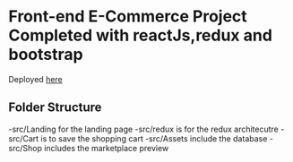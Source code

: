 # Front-end E-Commerce Project Completed with reactJs,redux and bootstrap

Deployed [here](https://salah-e-commerce.herokuapp.com/) 

## Folder Structure

-src/Landing for the landing page 
-src/redux is for the redux architecutre
-src/Cart is to save the shopping cart
-src/Assets include the database
-src/Shop includes the marketplace preview    
